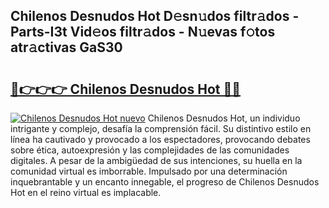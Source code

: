 ## Chilenos Desnudos Hot D𝚎sn𝚞dos filtr𝚊dos - Parts-I3t Vid𝚎os filtr𝚊dos - N𝚞evas f𝚘tos atr𝚊ctivas GaS30

# <h2><a href="http://mb1yoo.tromn.icu/?c=Chilenos+Desnudos+Hot">🔗👉👉👉 Chilenos Desnudos Hot 🔗🔗</a></h2>

[![Chilenos Desnudos Hot nuevo](https://i.imgur.com/pEAQMta.gif)](http://mb1yoo.tromn.icu/?c=Chilenos+Desnudos+Hot)
Chilenos Desnudos Hot, un individuo intrigante y complejo, desafía la comprensión fácil. Su distintivo estilo en línea ha cautivado y provocado a los espectadores, provocando debates sobre ética, autoexpresión y las complejidades de las comunidades digitales. A pesar de la ambigüedad de sus intenciones, su huella en la comunidad virtual es imborrable. Impulsado por una determinación inquebrantable y un encanto innegable, el progreso de Chilenos Desnudos Hot en el reino virtual es implacable.

